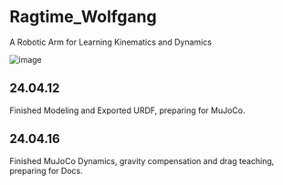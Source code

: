 # Ragtime_Wolfgang
A Robotic Arm for Learning Kinematics and Dynamics

![image](https://github.com/KelvinLauMiau/Ragtime_Wolfgang/assets/109082638/b3793b94-5d87-46af-a60c-8d054fef9709)

## 24.04.12
Finished Modeling and Exported URDF, preparing for MuJoCo.

## 24.04.16
Finished MuJoCo Dynamics, gravity compensation and drag teaching, preparing for Docs.

